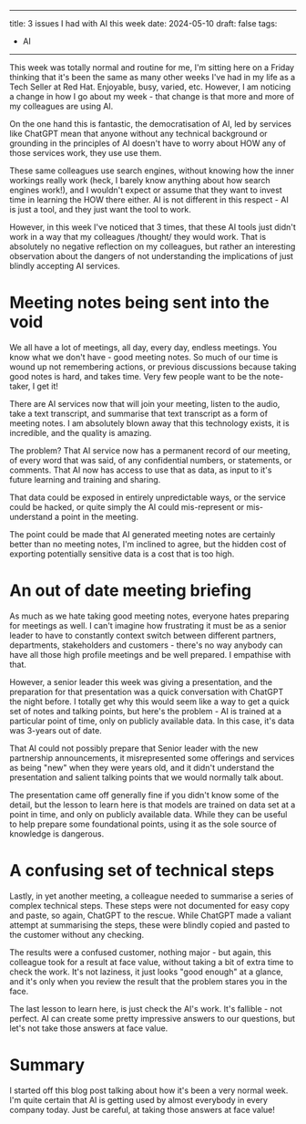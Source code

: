 ----
title: 3 issues I had with AI this week
date: 2024-05-10
draft: false
tags:
  - AI
----

This week was totally normal and routine for me, I'm sitting here on a Friday thinking that 
it's been the same as many other weeks I've had in my life as a Tech Seller at Red Hat. 
Enjoyable, busy, varied, etc. However, I am noticing a change in how I go about my week - 
that change is that more and more of my colleagues are using AI.

On the one hand this is fantastic, the democratisation of AI, led by services like ChatGPT 
mean that anyone without any technical background or grounding in the principles of AI doesn't
have to worry about HOW any of those services work, they use use them.

These same colleagues use search engines, without knowing how the inner workings really work
(heck, I barely know anything about how search engines work!), and I wouldn't expect or assume
that they want to invest time in learning the HOW there either. AI is not different in this 
respect - AI is just a tool, and they just want the tool to work.

However, in this week I've noticed that 3 times, that these AI tools just didn't work in a way
that my colleagues /thought/ they would work. That is absolutely no negative reflection on 
my colleagues, but rather an interesting observation about the dangers of not understanding 
the implications of just blindly accepting AI services.

# Meeting notes being sent into the void

We all have a lot of meetings, all day, every day, endless meetings. You know what we don't 
have - good meeting notes. So much of our time is wound up not remembering actions, or previous
discussions because taking good notes is hard, and takes time. Very few people want to be 
the note-taker, I get it!

There are AI services now that will join your meeting, listen to the audio, take a text transcript,
and summarise that text transcript as a form of meeting notes. I am absolutely blown away
that this technology exists, it is incredible, and the quality is amazing.

The problem? That AI service now has a permanent record of our meeting, of every word that
was said, of any confidential numbers, or statements, or comments. That AI now has access to 
use that as data, as input to it's future learning and training and sharing. 

That data could be exposed in entirely unpredictable ways, or the service could be hacked, 
or quite simply the AI could mis-represent or mis-understand a point in the meeting.

The point could be made that AI generated meeting notes are certainly better than no 
meeting notes, I'm inclined to agree, but the hidden cost of exporting potentially sensitive 
data is a cost that is too high.

# An out of date meeting briefing

As much as we hate taking good meeting notes, everyone hates preparing for meetings as well.
I can't imagine how frustrating it must be as a senior leader to have to constantly context 
switch between different partners, departments, stakeholders and customers - there's no way
anybody can have all those high profile meetings and be well prepared. I empathise with that.

However, a senior leader this week was giving a presentation, and the preparation for that presentation
was a quick conversation with ChatGPT the night before. I totally get why this would seem like 
a way to get a quick set of notes and talking points, but here's the problem - AI is trained at a 
particular point of time, only on publicly available data. In this case, it's data was 3-years
out of date.

That AI could not possibly prepare that Senior leader with the new partnership announcements, 
it misrepresented some offerings and services as being "new" when they were years old, and it 
didn't understand the presentation and salient talking points that we would normally talk about.

The presentation came off generally fine if you didn't know some of the detail, but the lesson
to learn here is that models are trained on data set at a point in time, and only on publicly 
available data. While they can be useful to help prepare some foundational points, using it as
the sole source of knowledge is dangerous.

# A confusing set of technical steps

Lastly, in yet another meeting, a colleague needed to summarise a series of complex technical 
steps. These steps were not documented for easy copy and paste, so again, ChatGPT to the rescue.
While ChatGPT made a valiant attempt at summarising the steps, these were blindly copied and 
pasted to the customer without any checking.

The results were a confused customer, nothing major - but again, this colleague took for a result
at face value, without taking a bit of extra time to check the work. It's not laziness, it just
looks "good enough" at a glance, and it's only when you review the result that the problem stares 
you in the face.

The last lesson to learn here, is just check the AI's work. It's fallible - not perfect. AI can 
create some pretty impressive answers to our questions, but let's not take those answers at face value.

# Summary

I started off this blog post talking about how it's been a very normal week. I'm quite certain 
that AI is getting used by almost everybody in every company today. Just be careful, at
taking those answers at face value!
